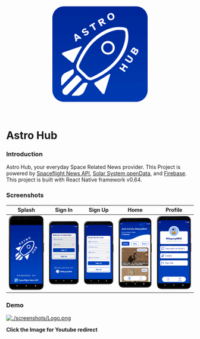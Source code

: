 <br>

<p align="center" style="background-color: '#0042BC'">
  <img src="./screenshots/Logo.png" alt="Astro Hub Logo Full" width="256" height="256">
</p>

<br>

# Astro Hub

### Introduction

Astro Hub, your everyday Space Related News provider. This Project is powered by [Spaceflight News API](https://www.spaceflightnewsapi.net), [Solar System openData](https://api.le-systeme-solaire.net/en/), and [Firebase](https://firebase.google.com).
This project is built with React Native framework v0.64.

### Screenshots

| Splash                                       | Sign In                                      | Sign Up                                      | Home                                   | Profile                                         |
| -------------------------------------------- | -------------------------------------------- | -------------------------------------------- | -------------------------------------- | ----------------------------------------------- |
| ![Splash](./screenshots/Splash.png 'Splash') | ![SignIn](./screenshots/SignIn.png 'SignIn') | ![SignUp](./screenshots/SignUp.png 'SignUp') | ![Home](./screenshots/Home.png 'Home') | ![Profile](./screenshots/Profile.png 'Profile') |

### Demo

[![./screenshots/Logo.png](http://img.youtube.com/vi/PSxNnKv9InA/0.jpg)](http://www.youtube.com/watch?v=PSxNnKv9InA 'Astro Hub Demo')

**Click the Image for Youtube redirect**
